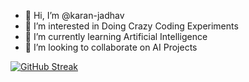 - 👋 Hi, I’m @karan-jadhav
- 👀 I’m interested in Doing Crazy Coding Experiments
- 🌱 I’m currently learning Artificial Intelligence
- 💞️ I’m looking to collaborate on AI Projects
<!---
- 📫 How to reach me 
--->

<!---
karan-jadhav/karan-jadhav is a ✨ special ✨ repository because its `README.md` (this file) appears on your GitHub profile.
You can click the Preview link to take a look at your changes.
--->
[![GitHub Streak](https://github-readme-streak-stats.herokuapp.com?user=karan-jadhav&theme=dark&hide_border=true&date_format=M%20j%5B%2C%20Y%5D&fire=DD2727)](https://git.io/streak-stats)

